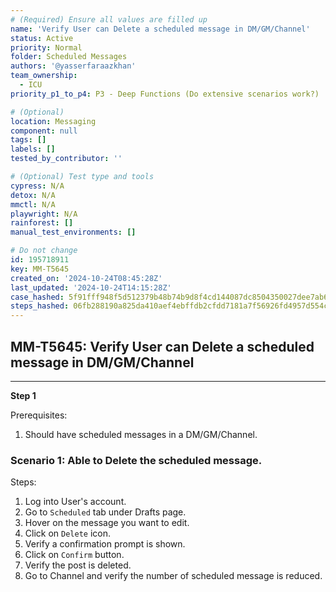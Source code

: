 ```yaml
---
# (Required) Ensure all values are filled up
name: 'Verify User can Delete a scheduled message in DM/GM/Channel'
status: Active
priority: Normal
folder: Scheduled Messages
authors: '@yasserfaraazkhan'
team_ownership:
  - ICU
priority_p1_to_p4: P3 - Deep Functions (Do extensive scenarios work?)

# (Optional)
location: Messaging
component: null
tags: []
labels: []
tested_by_contributor: ''

# (Optional) Test type and tools
cypress: N/A
detox: N/A
mmctl: N/A
playwright: N/A
rainforest: []
manual_test_environments: []

# Do not change
id: 195718911
key: MM-T5645
created_on: '2024-10-24T08:45:28Z'
last_updated: '2024-10-24T14:15:28Z'
case_hashed: 5f91fff948f5d512379b48b74b9d8f4cd144087dc8504350027dee7ab656e97aab8bafca55fdb5674803ec63245444b5
steps_hashed: 06fb288190a825da410aef4ebffdb2cfdd7181a7f56926fd4957d554c03774bb0e35fa71fa3eaf9a9e7acadcc939c83a
---
```


<!-- (Auto-generated) Based on frontmatter's "key" and "name" -->

## MM-T5645: Verify User can Delete a scheduled message in DM/GM/Channel

---

**Step 1**

Prerequisites:

1. Should have scheduled messages in a DM/GM/Channel.

### Scenario 1: Able to Delete the scheduled message.

Steps:

1. Log into User's account.
2. Go to `Scheduled` tab under Drafts page.
3. Hover on the message you want to edit.
4. Click on `Delete` icon.
5. Verify a confirmation prompt is shown.
6. Click on `Confirm` button.
7. Verify the post is deleted.
8. Go to Channel and verify the number of scheduled message is reduced.
